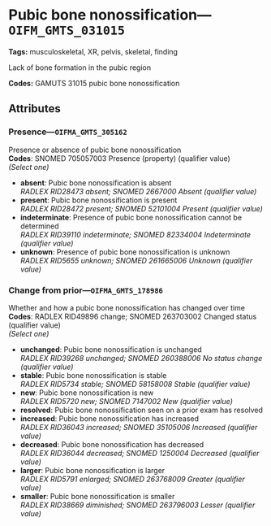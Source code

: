 # Pubic bone nonossification—`OIFM_GMTS_031015`

**Tags:** musculoskeletal, XR, pelvis, skeletal, finding

Lack of bone formation in the pubic region

**Codes:** GAMUTS 31015 pubic bone nonossification

## Attributes

### Presence—`OIFMA_GMTS_305162`

Presence or absence of pubic bone nonossification  
**Codes**: SNOMED 705057003 Presence (property) (qualifier value)  
*(Select one)*

- **absent**: Pubic bone nonossification is absent  
_RADLEX RID28473 absent; SNOMED 2667000 Absent (qualifier value)_
- **present**: Pubic bone nonossification is present  
_RADLEX RID28472 present; SNOMED 52101004 Present (qualifier value)_
- **indeterminate**: Presence of pubic bone nonossification cannot be determined  
_RADLEX RID39110 indeterminate; SNOMED 82334004 Indeterminate (qualifier value)_
- **unknown**: Presence of pubic bone nonossification is unknown  
_RADLEX RID5655 unknown; SNOMED 261665006 Unknown (qualifier value)_

### Change from prior—`OIFMA_GMTS_178986`

Whether and how a pubic bone nonossification has changed over time  
**Codes**: RADLEX RID49896 change; SNOMED 263703002 Changed status (qualifier value)  
*(Select one)*

- **unchanged**: Pubic bone nonossification is unchanged  
_RADLEX RID39268 unchanged; SNOMED 260388006 No status change (qualifier value)_
- **stable**: Pubic bone nonossification is stable  
_RADLEX RID5734 stable; SNOMED 58158008 Stable (qualifier value)_
- **new**: Pubic bone nonossification is new  
_RADLEX RID5720 new; SNOMED 7147002 New (qualifier value)_
- **resolved**: Pubic bone nonossification seen on a prior exam has resolved  
- **increased**: Pubic bone nonossification has increased  
_RADLEX RID36043 increased; SNOMED 35105006 Increased (qualifier value)_
- **decreased**: Pubic bone nonossification has decreased  
_RADLEX RID36044 decreased; SNOMED 1250004 Decreased (qualifier value)_
- **larger**: Pubic bone nonossification is larger  
_RADLEX RID5791 enlarged; SNOMED 263768009 Greater (qualifier value)_
- **smaller**: Pubic bone nonossification is smaller  
_RADLEX RID38669 diminished; SNOMED 263796003 Lesser (qualifier value)_